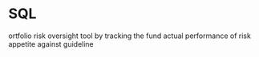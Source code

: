 # SQL
ortfolio risk oversight tool by tracking the fund actual performance of risk appetite against guideline
